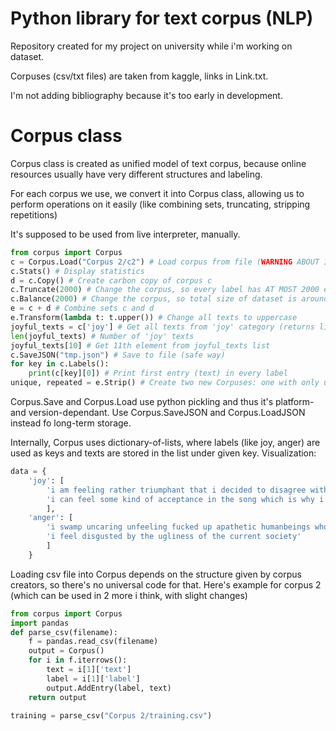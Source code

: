 # Python library for text corpus (NLP)
Repository created for my project on university while i'm working on dataset. 

Corpuses (csv/txt files) are taken from kaggle, links in Link.txt. 

I'm not adding bibliography because it's too early in development.

# Corpus class
Corpus class is created as unified model of text corpus, because online resources usually have very different structures and labeling. 

For each corpus we use, we convert it into Corpus class, allowing us to perform operations on it easily (like combining sets, truncating, stripping repetitions)

It's supposed to be used from live interpreter, manually.

```python
from corpus import Corpus
c = Corpus.Load("Corpus 2/c2") # Load corpus from file (WARNING ABOUT IT LATER)
c.Stats() # Display statistics
d = c.Copy() # Create carbon copy of corpus c
c.Truncate(2000) # Change the corpus, so every label has AT MOST 2000 entries (selection of entries is random!)
c.Balance(2000) # Change the corpus, so total size of dataset is around 2000 (selection of entries is random!)
e = c + d # Combine sets c and d
e.Transform(lambda t: t.upper()) # Change all texts to uppercase
joyful_texts = c['joy'] # Get all texts from 'joy' category (returns list)
len(joyful_texts) # Number of 'joy' texts
joyful_texts[10] # Get 11th element from joyful_texts list
c.SaveJSON("tmp.json") # Save to file (safe way)
for key in c.Labels():
	print(c[key][0]) # Print first entry (text) in every label
unique, repeated = e.Strip() # Create two new Corpuses: one with only unique entries, and one with only repeated entries
```

Corpus.Save and Corpus.Load use python pickling and thus it's platform- and version-dependant. Use Corpus.SaveJSON and Corpus.LoadJSON instead fo long-term storage.

Internally, Corpus uses dictionary-of-lists, where labels (like joy, anger) are used as keys and texts are stored in the list under given key. Visualization:
```python
data = {
	'joy': [
		'i am feeling rather triumphant that i decided to disagree with davids notion that the real peak was further on and decided to give the side trail a chance', 
		'i can feel some kind of acceptance in the song which is why i gave the photo a kind of ecstatic ascension to a higher level of conscience aesthetic like a rapture of sort'
		], 
	'anger': [
		'i swamp uncaring unfeeling fucked up apathetic humanbeings who wont pull their heads out of their asses long enough to turn around and look at me and say i see you', 
		'i feel disgusted by the ugliness of the current society'
		]
	}
```

Loading csv file into Corpus depends on the structure given by corpus creators, so there's no universal code for that. Here's example for corpus 2 (which can be used in 2 more i think, with slight changes)
```python
from corpus import Corpus
import pandas
def parse_csv(filename):
    f = pandas.read_csv(filename)
    output = Corpus()
    for i in f.iterrows():
        text = i[1]['text']
        label = i[1]['label']
        output.AddEntry(label, text)
    return output

training = parse_csv("Corpus 2/training.csv")
```